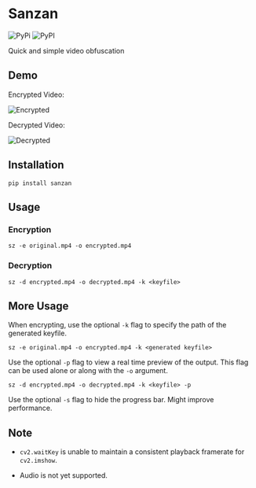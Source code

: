 # Sanzan

![PyPi](https://github.com/kokseen1/Sanzan/actions/workflows/release.yml/badge.svg)
![PyPI](https://img.shields.io/pypi/v/sanzan)

Quick and simple video obfuscation

## Demo

Encrypted Video:

![Encrypted](https://raw.githubusercontent.com/kokseen1/Sanzan/main/img/enc.gif?raw=True)

Decrypted Video:

![Decrypted](https://raw.githubusercontent.com/kokseen1/Sanzan/main/img/dec.gif?raw=True)

<!-- <p align="center">
 <p align="center">Obfuscated Video:<p align="center">
  <img src="https://raw.githubusercontent.com/kokseen1/Sanzan/main/img/obfuscated.png?raw=True" width="70%" alt="Obfuscated Video"/>
</p>

<p align="center">
 <p align="center">Deobfuscated Video:<p align="center">
  <img src="https://raw.githubusercontent.com/kokseen1/Sanzan/main/img/deobfuscated.png?raw=True" width="70%" alt="Deobfuscated Video"/>
</p> -->
 
## Installation

```shell
pip install sanzan
```

## Usage

### Encryption

```shell
sz -e original.mp4 -o encrypted.mp4
```


### Decryption

```shell
sz -d encrypted.mp4 -o decrypted.mp4 -k <keyfile>
```

## More Usage

When encrypting, use the optional `-k` flag to specify the path of the generated keyfile.

```shell
sz -e original.mp4 -o encrypted.mp4 -k <generated keyfile>
```

Use the optional `-p` flag to view a real time preview of the output. This flag can be used alone or along with the `-o` argument.

```shell
sz -d encrypted.mp4 -o decrypted.mp4 -k <keyfile> -p
```

Use the optional `-s` flag to hide the progress bar. Might improve performance.


## Note

- `cv2.waitKey` is unable to maintain a consistent playback framerate for `cv2.imshow`.

<!-- - `vidgear` is used for streaming, but will fall back to `YDL` if streaming is unavailable. -->

- Audio is not yet supported.
